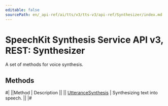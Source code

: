```yaml
---
editable: false
sourcePath: en/_api-ref/ai/tts/v3/tts-v3/api-ref/Synthesizer/index.md
---
```


# SpeechKit Synthesis Service API v3, REST: Synthesizer

A set of methods for voice synthesis.

## Methods

#|
||Method | Description ||
|| [UtteranceSynthesis](utteranceSynthesis.md) | Synthesizing text into speech. ||
|#
